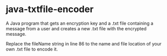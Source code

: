 # java-txtfile-encoder
A Java program that gets an encryption key and a .txt file containing a message from a user and creates a new .txt file with the encrypted message.

Replace the fileName string in line 86 to the name and file location of your own .txt file to encode it.
